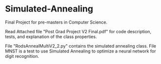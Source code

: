 # Simulated-Annealing
Final Project for pre-masters in Computer Science.

Read Attached file "Post Grad Project V2 Final.pdf" for code description, tests, and explanation of the class properties.

File "RodsAnnealMultiV2_2.py" contains the simulated annealing class.  File MNST is a test to use Simulated Annealing to optimize a neural network for digit recognition.

